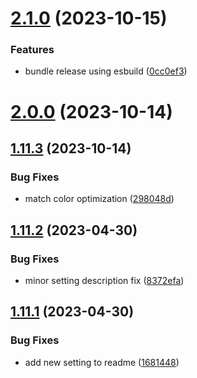 # [2.1.0](https://github.com/jeronimoek/color-picker-universal/compare/v2.0.0...v2.1.0) (2023-10-15)


### Features

* bundle release using esbuild ([0cc0ef3](https://github.com/jeronimoek/color-picker-universal/commit/0cc0ef3192eb03042d9084bc1dc3d38cbbeec73c))



# [2.0.0](https://github.com/jeronimoek/color-picker-universal/compare/v1.11.3...v2.0.0) (2023-10-14)



## [1.11.3](https://github.com/jeronimoek/color-picker-universal/compare/v1.11.2...v1.11.3) (2023-10-14)


### Bug Fixes

* match color optimization ([298048d](https://github.com/jeronimoek/color-picker-universal/commit/298048d52c48ed9a5b54eb793ba43a3e14d868c5))



## [1.11.2](https://github.com/jeronimoek/color-picker-universal/compare/v1.11.1...v1.11.2) (2023-04-30)


### Bug Fixes

* minor setting description fix ([8372efa](https://github.com/jeronimoek/color-picker-universal/commit/8372efa797e95fb7f1a21d4613280b7ffd8c1d0d))



## [1.11.1](https://github.com/jeronimoek/color-picker-universal/compare/v1.11.0...v1.11.1) (2023-04-30)


### Bug Fixes

* add new setting to readme ([1681448](https://github.com/jeronimoek/color-picker-universal/commit/1681448d8f7e15fecc9ddf7a0a22d816e47cd84f))



